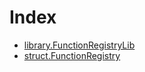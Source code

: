 # Index

<!-- START_INDEX -->
- [library.FunctionRegistryLib](./library.FunctionRegistryLib.md)
- [struct.FunctionRegistry](./struct.FunctionRegistry.md)
<!-- END_INDEX -->
